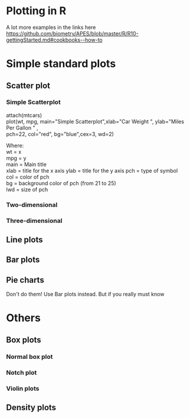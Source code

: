 Plotting in R
=== 

A lot more examples in the links here https://github.com/biometry/APES/blob/master/R/R10-gettingStarted.md#cookbooks--how-to

# Simple standard plots

## Scatter plot

### Simple Scatterplot

attach(mtcars)	
plot(wt, mpg, main="Simple Scatterplot",xlab="Car Weight ", ylab="Miles Per Gallon " , 	
pch=22, col="red", bg="blue",cex=3, wd=2)

Where:	
wt = x	
mpg = y		
main = Main title	
xlab = title for the x axis	
ylab = title for the y axis
pch = type of symbol	
col = color of pch	
bg = background color of pch (from 21 to 25)	
lwd = size of pch	



### Two-dimensional

### Three-dimensional


## Line plots

## Bar plots

## Pie charts

Don't do them! Use Bar plots instead. But if you really must know


# Others

## Box plots

### Normal box plot

### Notch plot

### Violin plots

## Density plots






